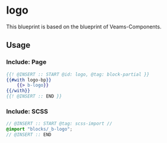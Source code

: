 # logo

This blueprint is based on the blueprint of Veams-Components.

## Usage

### Include: Page

``` hbs
{{! @INSERT :: START @id: logo, @tag: block-partial }}
{{#with logo-bp}}
	{{> b-logo}}
{{/with}}
{{! @INSERT :: END }}
```

### Include: SCSS

``` scss
// @INSERT :: START @tag: scss-import //
@import "blocks/_b-logo";
// @INSERT :: END
```
